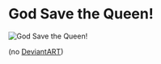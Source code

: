 # God Save the Queen!

![God Save the Queen!](http://i.imgur.com/uwEQe.jpg "God Save the Queen!")

(no [DeviantART](http://deviantart.com))